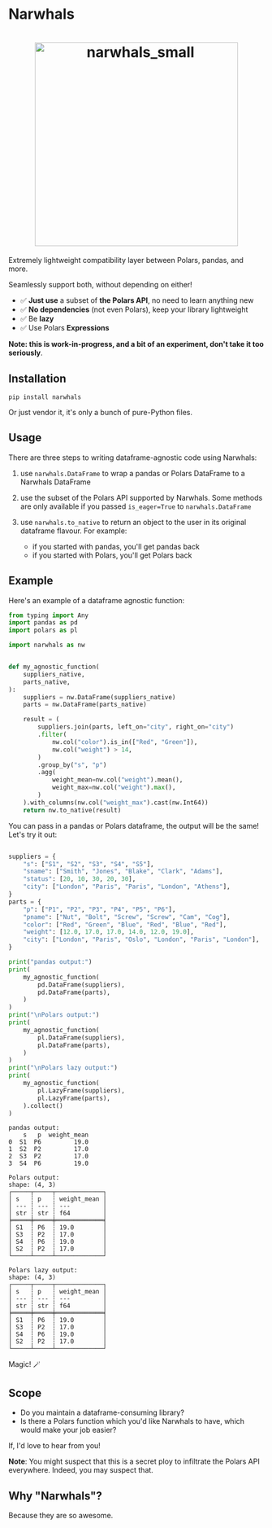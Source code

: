 # Narwhals

<h1 align="center">
	<img
		width="400"
		alt="narwhals_small"
		src="https://github.com/MarcoGorelli/narwhals/assets/33491632/26be901e-5383-49f2-9fbd-5c97b7696f27">
</h1>

Extremely lightweight compatibility layer between Polars, pandas, and more.

Seamlessly support both, without depending on either!

- ✅ **Just use** a subset of **the Polars API**, no need to learn anything new
- ✅ **No dependencies** (not even Polars), keep your library lightweight
- ✅ Be **lazy**
- ✅ Use Polars **Expressions**

**Note: this is work-in-progress, and a bit of an experiment, don't take it too seriously**.

## Installation

```
pip install narwhals
```
Or just vendor it, it's only a bunch of pure-Python files.

## Usage

There are three steps to writing dataframe-agnostic code using Narwhals:

1. use `narwhals.DataFrame` to wrap a pandas or Polars DataFrame to a Narwhals DataFrame
2. use the subset of the Polars API supported by Narwhals. Some methods are only available
   if you passed `is_eager=True` to `narwhals.DataFrame`
3. use `narwhals.to_native` to return an object to the user in its original
   dataframe flavour. For example:

   - if you started with pandas, you'll get pandas back
   - if you started with Polars, you'll get Polars back
   
## Example

Here's an example of a dataframe agnostic function:

```python
from typing import Any
import pandas as pd
import polars as pl

import narwhals as nw


def my_agnostic_function(
    suppliers_native,
    parts_native,
):
    suppliers = nw.DataFrame(suppliers_native)
    parts = nw.DataFrame(parts_native)

    result = (
        suppliers.join(parts, left_on="city", right_on="city")
        .filter(
            nw.col("color").is_in(["Red", "Green"]),
            nw.col("weight") > 14,
        )
        .group_by("s", "p")
        .agg(
            weight_mean=nw.col("weight").mean(),
            weight_max=nw.col("weight").max(),
        )
    ).with_columns(nw.col("weight_max").cast(nw.Int64))
    return nw.to_native(result)

```
You can pass in a pandas or Polars dataframe, the output will be the same!
Let's try it out:

```python

suppliers = {
    "s": ["S1", "S2", "S3", "S4", "S5"],
    "sname": ["Smith", "Jones", "Blake", "Clark", "Adams"],
    "status": [20, 10, 30, 20, 30],
    "city": ["London", "Paris", "Paris", "London", "Athens"],
}
parts = {
    "p": ["P1", "P2", "P3", "P4", "P5", "P6"],
    "pname": ["Nut", "Bolt", "Screw", "Screw", "Cam", "Cog"],
    "color": ["Red", "Green", "Blue", "Red", "Blue", "Red"],
    "weight": [12.0, 17.0, 17.0, 14.0, 12.0, 19.0],
    "city": ["London", "Paris", "Oslo", "London", "Paris", "London"],
}

print("pandas output:")
print(
    my_agnostic_function(
        pd.DataFrame(suppliers),
        pd.DataFrame(parts),
    )
)
print("\nPolars output:")
print(
    my_agnostic_function(
        pl.DataFrame(suppliers),
        pl.DataFrame(parts),
    )
)
print("\nPolars lazy output:")
print(
    my_agnostic_function(
        pl.LazyFrame(suppliers),
        pl.LazyFrame(parts),
    ).collect()
)
```

```
pandas output:
    s   p  weight_mean
0  S1  P6         19.0
1  S2  P2         17.0
2  S3  P2         17.0
3  S4  P6         19.0

Polars output:
shape: (4, 3)
┌─────┬─────┬─────────────┐
│ s   ┆ p   ┆ weight_mean │
│ --- ┆ --- ┆ ---         │
│ str ┆ str ┆ f64         │
╞═════╪═════╪═════════════╡
│ S1  ┆ P6  ┆ 19.0        │
│ S3  ┆ P2  ┆ 17.0        │
│ S4  ┆ P6  ┆ 19.0        │
│ S2  ┆ P2  ┆ 17.0        │
└─────┴─────┴─────────────┘

Polars lazy output:
shape: (4, 3)
┌─────┬─────┬─────────────┐
│ s   ┆ p   ┆ weight_mean │
│ --- ┆ --- ┆ ---         │
│ str ┆ str ┆ f64         │
╞═════╪═════╪═════════════╡
│ S1  ┆ P6  ┆ 19.0        │
│ S3  ┆ P2  ┆ 17.0        │
│ S4  ┆ P6  ┆ 19.0        │
│ S2  ┆ P2  ┆ 17.0        │
└─────┴─────┴─────────────┘
```
Magic! 🪄 

## Scope

- Do you maintain a dataframe-consuming library?
- Is there a Polars function which you'd like Narwhals to have, which would make your job easier?

If, I'd love to hear from you!

**Note**: You might suspect that this is a secret ploy to infiltrate the Polars API everywhere.
Indeed, you may suspect that.

## Why "Narwhals"?

Because they are so awesome.
